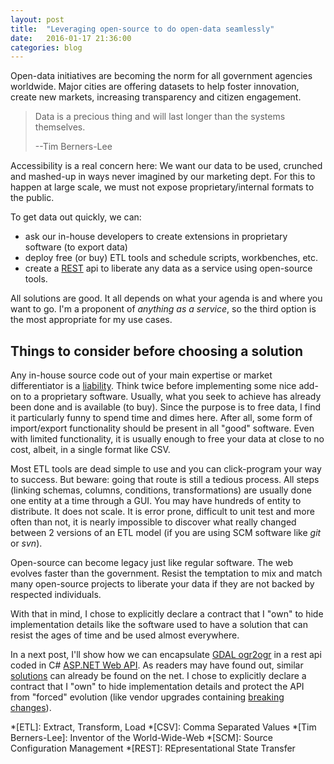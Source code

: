 ```yaml
---
layout: post
title:  "Leveraging open-source to do open-data seamlessly"
date:   2016-01-17 21:36:00
categories: blog
---
```


Open-data initiatives are becoming the norm for all government agencies worldwide.
Major cities are offering datasets to help foster innovation, create new markets,
increasing transparency and citizen engagement.

> Data is a precious thing and will last longer than the systems themselves.
>
> --Tim Berners-Lee

Accessibility is a real concern here: We want our data to be used, crunched and mashed-up in ways
never imagined by our marketing dept. For this to happen at large scale, we must not expose
proprietary/internal formats to the public.

To get data out quickly, we can:

- ask our in-house developers to create extensions in proprietary software (to export data)
- deploy free (or buy) ETL tools and schedule scripts, workbenches, etc.
- create a [REST](https://en.wikipedia.org/wiki/Representational_state_transfer) api to liberate any data as a service using open-source tools.

All solutions are good. It all depends on what your agenda is and where you want to go.
I'm a proponent of *anything as a service*, so the third option is the most appropriate
for my use cases.

Things to consider before choosing a solution
---------------------------------------------
Any in-house source code out of your main expertise or market differentiator is a
[liability](http://www.jamesshore.com/Blog/An-Approximate-Measure-of-Technical-Debt.html).
Think twice before implementing some nice add-on to a proprietary software.  Usually, what you seek
to achieve has already been done and is available (to buy). Since the purpose is to free data,
I find it particularly funny to spend time and dimes here.  After all, some form of import/export
functionality should be present in all "good" software. Even with limited functionality,
it is usually enough to free your data at close to no cost, albeit, in a single format like CSV.

Most ETL tools are dead simple to use and you can click-program your way to success.
But beware: going that route is still a tedious process.  All steps (linking schemas, columns, conditions,
transformations) are usually done one entity at a time through a GUI. You may have hundreds of entity to distribute.
It does not scale. It is error prone, difficult to unit test and more often than not, it is nearly
impossible to discover what really changed between 2 versions of an ETL model (if you are using SCM software
like *git* or *svn*).

Open-source can become legacy just like regular software.  The web evolves faster than the government.
Resist the temptation to mix and match many open-source projects to liberate your data if they are not
backed by respected individuals.

With that in mind, I chose to explicitly declare a contract that I "own" to hide implementation details
like the software used to have a solution that can resist the ages of time and be used almost everywhere.

In a next post, I'll show how we can encapsulate [GDAL ogr2ogr](http://www.gdal.org/ogr2ogr.html) in a
rest api coded in C# [ASP.NET Web API](http://www.asp.net/web-api).  As readers may have found out, similar
[solutions](http://ogre.adc4gis.com/) can already be found on the net.  I chose to explicitly declare a contract that I "own" to hide implementation details and protect the API from "forced" evolution (like vendor upgrades containing [breaking changes](https://en.wiktionary.org/wiki/breaking_change)).

*[ETL]: Extract, Transform, Load
*[CSV]: Comma Separated Values
*[Tim Berners-Lee]: Inventor of the World-Wide-Web
*[SCM]: Source Configuration Management
*[REST]: REpresentational State Transfer
